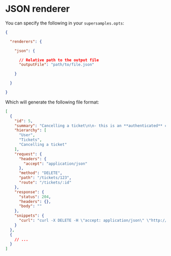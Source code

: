 # JSON renderer

You can specify the following in your `supersamples.opts`:

```json
{

  "renderers": {

    "json": {

      // Relative path to the output file
      "outputFile": "path/to/file.json"

    }

  }

}
```

Which will generate the following file format:

```json
[
  {
    "id": 5,
    "summary": "Cancelling a ticket\n\n- this is an **authenticated** call\n- your account will be re-credited with the amount",
    "hierarchy": [
      "User",
      "Tickets",
      "Cancelling a ticket"
    ],
    "request": {
      "headers": {
        "accept": "application/json"
      },
      "method": "DELETE",
      "path": "/tickets/123",
      "route": "/tickets/:id"
    },
    "response": {
      "status": 204,
      "headers": {},
      "body": ""
    },
    "snippets": {
      "curl": "curl -X DELETE -H \"accept: application/json\" \"http://my-api.com/tickets/123\""
    }
  },
  {
    // ...
  }
]
```
